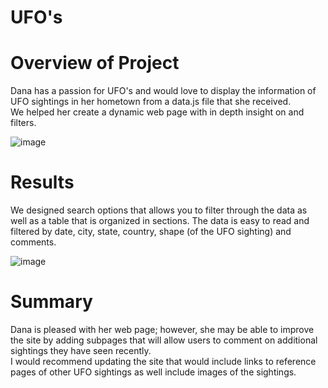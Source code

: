 # UFO's

# Overview of Project
Dana has a passion for UFO's and would love to display the information of UFO sightings in her hometown from a data.js file that she received.   
We helped her create a dynamic web page with in depth insight on and filters.   

![image](https://user-images.githubusercontent.com/30275459/145699658-e2506471-183f-4af3-a766-e5358fcdca40.png)

# Results
We designed search options that allows you to filter through the data as well as a table that is organized in sections.   The data is easy to read and filtered by date, city, 
state, country, shape (of the UFO sighting) and comments.  

![image](https://user-images.githubusercontent.com/30275459/145699773-a9b1d3cb-c8f7-44d9-a585-25a315751b00.png)

# Summary
Dana is pleased with her web page; however, she may be able to improve the site by adding subpages that will allow users to comment on additional sightings they have seen 
recently.  
I would recommend updating the site that would include links to reference pages of other UFO sightings as well include images of the sightings.  
